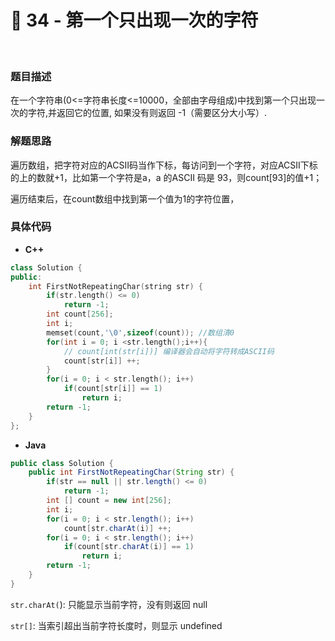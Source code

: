 # 🍉 34 - 第一个只出现一次的字符

<br>

### 题目描述

在一个字符串(0<=字符串长度<=10000，全部由字母组成)中找到第一个只出现一次的字符,并返回它的位置, 如果没有则返回 -1（需要区分大小写）.

### 解题思路

遍历数组，把字符对应的ACSII码当作下标，每访问到一个字符，对应ACSII下标的上的数就+1，比如第一个字符是a，a 的ASCII 码是 93，则count[93]的值+1；

遍历结束后，在count数组中找到第一个值为1的字符位置，

### 具体代码

- **C++**

```cpp
class Solution {
public:
    int FirstNotRepeatingChar(string str) {
        if(str.length() <= 0)
            return -1;
        int count[256];
        int i;
        memset(count,'\0',sizeof(count)); //数组清0
        for(int i = 0; i <str.length();i++){
            // count[int(str[i])] 编译器会自动将字符转成ASCII码
            count[str[i]] ++;
        }
        for(i = 0; i < str.length(); i++)
            if(count[str[i]] == 1)
                return i;
        return -1;
    }
};
```

- **Java**

```java
public class Solution {
    public int FirstNotRepeatingChar(String str) {
        if(str == null || str.length() <= 0)
            return -1;
        int [] count = new int[256];
        int i;
        for(i = 0; i < str.length(); i++)
            count[str.charAt(i)] ++;
        for(i = 0; i < str.length(); i++)
            if(count[str.charAt(i)] == 1)
                return i;
        return -1;
    }
}
```

`str.charAt(`): 只能显示当前字符，没有则返回 null

`str[]`: 当索引超出当前字符长度时，则显示 undefined